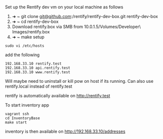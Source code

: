 Set up the Rentify dev vm on your local machine as follows

1) ➜ ~ git clone git@github.com:/rentify/rentify-dev-box.git rentify-dev-box
2) ➜ ~ cd rentify-dev-box
3) Download rentify.box via SMB from 10.0.1.5/Volumes/Developer\ Images/rentify.box
4) ➜ ~ make setup

```
sudo vi /etc/hosts
```

add the following

```
192.168.33.10 rentify.test
192.168.33.10 api.rentify.test
192.168.33.10 www.rentify.test
```

Will maybe need to uninstall or kill pow on host if its running. Can also use rentify.local instead of rentify.test

rentify is automatically available on http://rentify.test

To start inventory app
```
vagrant ssh
cd InventoryBase
make start
```

inventory is then available on http://192.168.33.10/addresses
